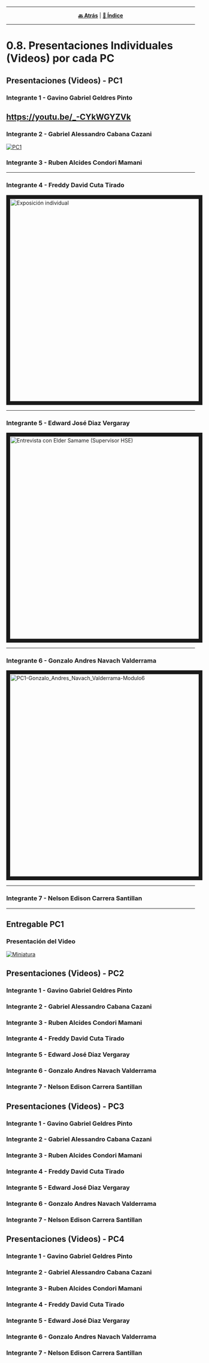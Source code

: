 <hr>
<div align="center">
 
[**🔙 Atrás**](../0.6/0.6.md) | [**📜 Índice**](../../README.md)

</div>
<hr>

# 0.8. Presentaciones Individuales (Videos) por cada PC

## Presentaciones (Videos) - PC1
### Integrante 1 - Gavino Gabriel Geldres Pinto

https://youtu.be/_-CYkWGYZVk
---
### Integrante 2 - Gabriel Alessandro Cabana Cazani

[![PC1](https://img.youtube.com/vi/bnO4aY2RvXU/hqdefault.jpg)](https://youtu.be/bnO4aY2RvXU)


### Integrante 3 - Ruben Alcides Condori Mamani
---
### Integrante 4 - Freddy David Cuta Tirado
<a href="https://www.youtube.com/watch?v=yEOCoZFatmU" target="_blank"><img src="https://i9.ytimg.com/vi/yEOCoZFatmU/sddefault.jpg?v=68000b2e&sqp=CMCYgMAG&rs=AOn4CLCle1g492Ke6iwd65LntyYZK47fzA" 
alt="Exposición individual" width="720" height="540" border="10" /></a>

---
### Integrante 5 - Edward José Diaz Vergaray
<a href="http://www.youtube.com/watch?feature=player_embedded&v=-z-LkS7NYlo" target="_blank"><img src="http://img.youtube.com/vi/-z-LkS7NYlo/0.jpg" 
alt="Entrevista con Elder Samame (Supervisor HSE)" width="720" height="540" border="10" /></a>

---
### Integrante 6 - Gonzalo Andres Navach Valderrama
<a href="http://www.youtube.com/watch?feature=player_embedded&v=DP4s_nX5ru8" target="_blank"><img src="http://img.youtube.com/vi/DP4s_nX5ru8/0.jpg" 
alt="PC1-Gonzalo_Andres_Navach_Valderrama-Modulo6" width="720" height="540" border="10" /></a>

---
### Integrante 7 - Nelson Edison Carrera Santillan
---

## Entregable PC1

### Presentación del Video

[![Miniatura](https://cdn-icons-png.flaticon.com/512/5674/5674015.png)](https://www.youtube.com/watch?v=iElO88zUX2Y)

## Presentaciones (Videos) - PC2
### Integrante 1 - Gavino Gabriel Geldres Pinto
### Integrante 2 - Gabriel Alessandro Cabana Cazani
### Integrante 3 - Ruben Alcides Condori Mamani
### Integrante 4 - Freddy David Cuta Tirado
### Integrante 5 - Edward José Diaz Vergaray
### Integrante 6 - Gonzalo Andres Navach Valderrama
### Integrante 7 - Nelson Edison Carrera Santillan

## Presentaciones (Videos) - PC3
### Integrante 1 - Gavino Gabriel Geldres Pinto
### Integrante 2 - Gabriel Alessandro Cabana Cazani
### Integrante 3 - Ruben Alcides Condori Mamani
### Integrante 4 - Freddy David Cuta Tirado
### Integrante 5 - Edward José Diaz Vergaray
### Integrante 6 - Gonzalo Andres Navach Valderrama
### Integrante 7 - Nelson Edison Carrera Santillan

## Presentaciones (Videos) - PC4
### Integrante 1 - Gavino Gabriel Geldres Pinto
### Integrante 2 - Gabriel Alessandro Cabana Cazani
### Integrante 3 - Ruben Alcides Condori Mamani
### Integrante 4 - Freddy David Cuta Tirado
### Integrante 5 - Edward José Diaz Vergaray
### Integrante 6 - Gonzalo Andres Navach Valderrama
### Integrante 7 - Nelson Edison Carrera Santillan
